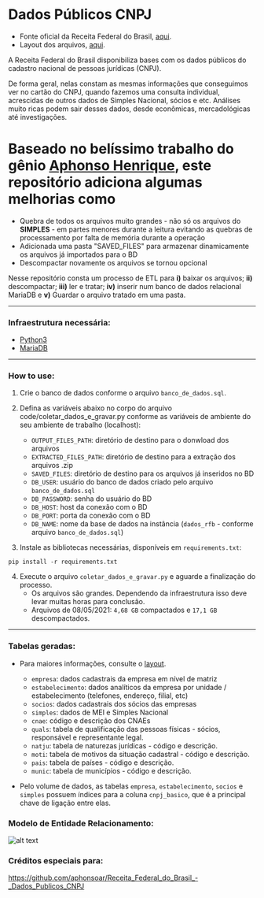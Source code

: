 # Dados Públicos CNPJ
- Fonte oficial da Receita Federal do Brasil, [aqui](https://dados.gov.br/dados/conjuntos-dados/cadastro-nacional-da-pessoa-jurdica---cnpj).
- Layout dos arquivos, [aqui](https://www.gov.br/receitafederal/dados/cnpj-metadados.pdf).

A Receita Federal do Brasil disponibiliza bases com os dados públicos do cadastro nacional de pessoas jurídicas (CNPJ). 

De forma geral, nelas constam as mesmas informações que conseguimos ver no cartão do CNPJ, quando fazemos uma consulta individual, acrescidas de outros dados de Simples Nacional, sócios e etc. Análises muito ricas podem sair desses dados, desde econômicas, mercadológicas até investigações.

# Baseado no belíssimo trabalho do gênio [Aphonso Henrique](https://github.com/aphonsoar), este repositório adiciona algumas melhorias como 
- Quebra de todos os arquivos muito grandes - não só os arquivos do **SIMPLES** - em partes menores durante a leitura evitando as quebras de processamento por falta de  memória durante a operação
- Adicionada uma pasta "SAVED_FILES" para armazenar dinamicamente os arquivos já importados para o BD
- Descompactar novamente os arquivos se tornou opcional

Nesse repositório consta um processo de ETL para 
**i)** baixar os arquivos; 
**ii)** descompactar; 
**iii)** ler e tratar; 
**iv)** inserir num banco de dados relacional MariaDB e 
**v)** Guardar o arquivo tratado em uma pasta.

---------------------

### Infraestrutura necessária:
- [Python3](https://www.python.org/downloads/release/python-3810/)
- [MariaDB](https://mariadb.com/products/community-server/)
  
---------------------

### How to use:
1. Crie o banco de dados conforme o arquivo `banco_de_dados.sql`.

2. Defina as variáveis abaixo no corpo do arquivo code/coletar_dados_e_gravar.py conforme as variáveis de ambiente do seu ambiente de trabalho (localhost):
   - `OUTPUT_FILES_PATH`: diretório de destino para o donwload dos arquivos
   - `EXTRACTED_FILES_PATH`: diretório de destino para a extração dos arquivos .zip
   - `SAVED_FILES`: diretório de destino para os arquivos já inseridos no BD
   - `DB_USER`: usuário do banco de dados criado pelo arquivo `banco_de_dados.sql`
   - `DB_PASSWORD`: senha do usuário do BD
   - `DB_HOST`: host da conexão com o BD 
   - `DB_PORT`: porta da conexão com o BD 
   - `DB_NAME`: nome da base de dados na instância (`dados_rfb` - conforme arquivo `banco_de_dados.sql`)

3. Instale as bibliotecas necessárias, disponíveis em `requirements.txt`:
```
pip install -r requirements.txt
```

4. Execute o arquivo `coletar_dados_e_gravar.py` e aguarde a finalização do processo.
   - Os arquivos são grandes. Dependendo da infraestrutura isso deve levar muitas horas para conclusão.
   - Arquivos de 08/05/2021: `4,68 GB` compactados e `17,1 GB` descompactados.
    
---------------------

### Tabelas geradas:
- Para maiores informações, consulte o [layout](https://www.gov.br/receitafederal/pt-br/assuntos/orientacao-tributaria/cadastros/consultas/arquivos/NOVOLAYOUTDOSDADOSABERTOSDOCNPJ.pdf).
  - `empresa`: dados cadastrais da empresa em nível de matriz
  - `estabelecimento`: dados analíticos da empresa por unidade / estabelecimento (telefones, endereço, filial, etc)
  - `socios`: dados cadastrais dos sócios das empresas
  - `simples`: dados de MEI e Simples Nacional
  - `cnae`: código e descrição dos CNAEs
  - `quals`: tabela de qualificação das pessoas físicas - sócios, responsável e representante legal.  
  - `natju`: tabela de naturezas jurídicas - código e descrição.
  - `moti`: tabela de motivos da situação cadastral - código e descrição.
  - `pais`: tabela de países - código e descrição.
  - `munic`: tabela de municípios - código e descrição.


- Pelo volume de dados, as tabelas  `empresa`, `estabelecimento`, `socios` e `simples` possuem índices para a coluna `cnpj_basico`, que é a principal chave de ligação entre elas.

### Modelo de Entidade Relacionamento:
![alt text](https://github.com/aphonsoar/Receita_Federal_do_Brasil_-_Dados_Publicos_CNPJ/blob/master/Dados_RFB_ERD.png)

### Créditos especiais para:
https://github.com/aphonsoar/Receita_Federal_do_Brasil_-_Dados_Publicos_CNPJ
